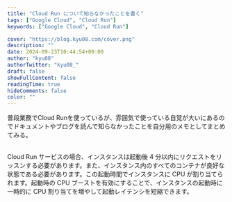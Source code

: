 ```yaml
---
title: "Cloud Run について知らなかったことを書く"
tags: ["Google Cloud", "Cloud Run"]
keywords: ["Google Cloud", "Cloud Run"]

cover: "https://blog.kyu08.com/cover.png"
description: ""
date: 2024-09-23T10:44:54+09:00
author: "kyu08"
authorTwitter: "kyu08_"
draft: false
showFullContent: false
readingTime: true
hideComments: false
color: ""
---
```


普段業務でCloud Runを使っているが、雰囲気で使っている自覚が大いにあるのでドキュメントやブログを読んで知らなかったことを自分用のメモとしてまとめてみる。

## [](https://cloud.google.com/run/docs/container-contract?hl=ja)

Cloud Run サービスの場合、インスタンスは起動後 4 分以内にリクエストをリッスンする必要があります。また、インスタンス内のすべてのコンテナが良好な状態である必要があります。この起動時間でインスタンスに CPU が割り当てられます。起動時の CPU ブーストを有効にすることで、インスタンスの起動時に一時的に CPU 割り当てを増やして起動レイテンシを短縮できます。
